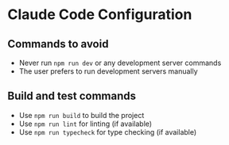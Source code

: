 # Claude Code Configuration

## Commands to avoid
- Never run `npm run dev` or any development server commands
- The user prefers to run development servers manually

## Build and test commands
- Use `npm run build` to build the project
- Use `npm run lint` for linting (if available)
- Use `npm run typecheck` for type checking (if available)